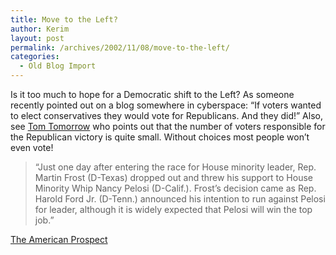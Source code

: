 ```yaml
---
title: Move to the Left?
author: Kerim
layout: post
permalink: /archives/2002/11/08/move-to-the-left/
categories:
  - Old Blog Import
---
```

Is it too much to hope for a Democratic shift to the Left? As someone recently pointed out on a blog somewhere in cyberspace: &#8220;If voters wanted to elect conservatives they would vote for Republicans. And they did!&#8221; Also, see <a href="http://www.thismodernworld.com/" onclick="_gaq.push(['_trackEvent', 'outbound-article', 'http://www.thismodernworld.com/', 'Tom Tomorrow']);" >Tom Tomorrow</a> who points out that the number of voters responsible for the Republican victory is quite small. Without choices most people won&#8217;t even vote!


>   &#8220;Just one day after entering the race for House minority leader, Rep. Martin Frost (D-Texas) dropped out and threw his support to House Minority Whip Nancy Pelosi (D-Calif.). Frost&#8217;s decision came as Rep. Harold Ford Jr. (D-Tenn.) announced his intention to run against Pelosi for leader, although it is widely expected that Pelosi will win the top job.&#8221;


<a href="http://www.prospect.org/webfeatures/2002/11/jones-m-11-08.html" onclick="_gaq.push(['_trackEvent', 'outbound-article', 'http://www.prospect.org/webfeatures/2002/11/jones-m-11-08.html', 'The American Prospect']);" >The American Prospect</a>

